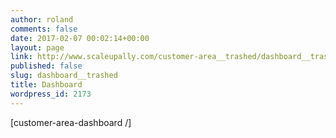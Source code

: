 ```yaml
---
author: roland
comments: false
date: 2017-02-07 00:02:14+00:00
layout: page
link: http://www.scaleupally.com/customer-area__trashed/dashboard__trashed/
published: false
slug: dashboard__trashed
title: Dashboard
wordpress_id: 2173
---
```


[customer-area-dashboard /]
